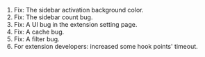1. Fix: The sidebar activation background color.
2. Fix: The sidebar count bug.
3. Fix: A UI bug in the extension setting page.
4. Fix: A cache bug.
5. Fix: A filter bug.
6. For extension developers: increased some hook points' timeout.
